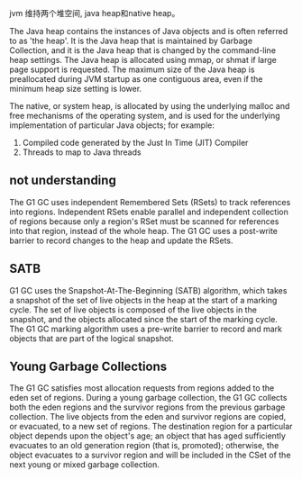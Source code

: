 
jvm 维持两个堆空间, java heap和native heap。

The Java heap contains the instances of Java objects and is often referred to as 'the heap'. It is the Java heap that is maintained by Garbage Collection, and it is the Java heap that is changed by the command-line heap settings. The Java heap is allocated using mmap, or shmat if large page support is requested. The maximum size of the Java heap is preallocated during JVM startup as one contiguous area, even if the minimum heap size setting is lower.

The native, or system heap, is allocated by using the underlying malloc and free mechanisms of the operating system, and is used for the underlying implementation of particular Java objects; for example:

1) Compiled code generated by the Just In Time (JIT) Compiler
2) Threads to map to Java threads



## not understanding
The G1 GC uses independent Remembered Sets (RSets) to track references into regions. Independent RSets enable parallel and independent collection of regions because only a region's RSet must be scanned for references into that region, instead of the whole heap. The G1 GC uses a post-write barrier to record changes to the heap and update the RSets.


## SATB
 G1 GC uses the Snapshot-At-The-Beginning (SATB) algorithm, which takes a snapshot of the set of live objects in the heap at the start of a marking cycle. The set of live objects is composed of the live objects in the snapshot, and the objects allocated since the start of the marking cycle. The G1 GC marking algorithm uses a pre-write barrier to record and mark objects that are part of the logical snapshot.

 ## Young Garbage Collections
 The G1 GC satisfies most allocation requests from regions added to the eden set of regions. During a young garbage collection, the G1 GC collects both the eden regions and the survivor regions from the previous garbage collection. The live objects from the eden and survivor regions are copied, or evacuated, to a new set of regions. The destination region for a particular object depends upon the object's age; an object that has aged sufficiently evacuates to an old generation region (that is, promoted); otherwise, the object evacuates to a survivor region and will be included in the CSet of the next young or mixed garbage collection.
